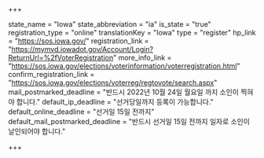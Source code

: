 +++

state_name = "Iowa"
state_abbreviation = "ia"
is_state = "true"
registration_type = "online"
translationKey = "Iowa"
type = "register"
hp_link = "https://sos.iowa.gov/"
registration_link = "https://mymvd.iowadot.gov/Account/Login?ReturnUrl=%2fVoterRegistration"
more_info_link = "https://sos.iowa.gov/elections/voterinformation/voterregistration.html"
confirm_registration_link = "https://sos.iowa.gov/elections/voterreg/regtovote/search.aspx"
mail_postmarked_deadline = "반드시 2022년 10월 24일 월요일 까지 소인이 찍혀야 합니다."
default_ip_deadline = "선거당일까지 등록이 가능합니다."
default_online_deadline = "선거일 15일 전까지"
default_mail_postmarked_deadline = "반드시 선거일 15일 전까지 일자로 소인이 날인되어야 합니다."

+++
